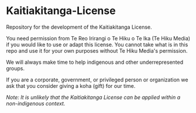 # Kaitiakitanga-License
Repository for the development of the Kaitiakitanga License.

You need permission from Te Reo Irirangi o Te Hiku o Te Ika (Te Hiku Media) if you would like to use or adapt this license.
You cannot take what is in this repo and use it for your own purposes without Te Hiku Media's permission.

We will always make time to help indigenous and other underrepresented groups.

If you are a corporate, government, or privileged person or organization we ask that you consider giving a koha (gift) for our time.

_Note: It is unlikely that the Kaitiakitanga License can be applied within a non-indigenous context._
